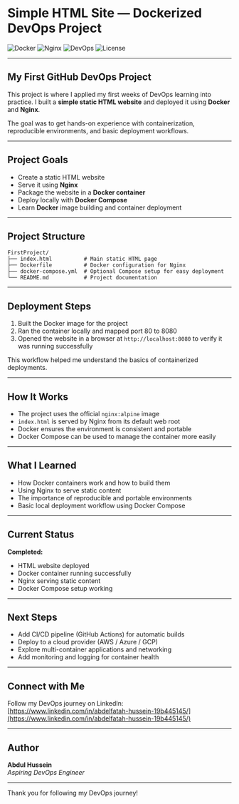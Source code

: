# Simple HTML Site — Dockerized DevOps Project

![Docker](https://img.shields.io/badge/Docker-2496ED?logo=docker&logoColor=white)
![Nginx](https://img.shields.io/badge/Nginx-009639?logo=nginx&logoColor=white)
![DevOps](https://img.shields.io/badge/DevOps-AutoDeploy-blue)
![License](https://img.shields.io/badge/License-MIT-green)

---

## My First GitHub DevOps Project

This project is where I applied my first weeks of DevOps learning into practice. I built a **simple static HTML website** and deployed it using **Docker** and **Nginx**.

The goal was to get hands-on experience with containerization, reproducible environments, and basic deployment workflows.

---

## Project Goals

* Create a static HTML website
* Serve it using **Nginx**
* Package the website in a **Docker container**
* Deploy locally with **Docker Compose**
* Learn **Docker** image building and container deployment

---

## Project Structure
```
FirstProject/
├── index.html          # Main static HTML page
├── Dockerfile          # Docker configuration for Nginx
├── docker-compose.yml  # Optional Compose setup for easy deployment
└── README.md           # Project documentation
```

---

## Deployment Steps

1. Built the Docker image for the project
2. Ran the container locally and mapped port 80 to 8080
3. Opened the website in a browser at `http://localhost:8080` to verify it was running successfully

This workflow helped me understand the basics of containerized deployments.

---

## How It Works

* The project uses the official `nginx:alpine` image
* `index.html` is served by Nginx from its default web root
* Docker ensures the environment is consistent and portable
* Docker Compose can be used to manage the container more easily

---

## What I Learned

* How Docker containers work and how to build them
* Using Nginx to serve static content
* The importance of reproducible and portable environments
* Basic local deployment workflow using Docker Compose

---

## Current Status

**Completed:**
- HTML website deployed
- Docker container running successfully
- Nginx serving static content
- Docker Compose setup working

---

## Next Steps

* Add CI/CD pipeline (GitHub Actions) for automatic builds
* Deploy to a cloud provider (AWS / Azure / GCP)
* Explore multi-container applications and networking
* Add monitoring and logging for container health

---

## Connect with Me

Follow my DevOps journey on LinkedIn:  
[https://www.linkedin.com/in/abdelfatah-hussein-19b445145/](https://www.linkedin.com/in/abdelfatah-hussein-19b445145/)

---

## Author

**Abdul Hussein**  
*Aspiring DevOps Engineer*

---

Thank you for following my DevOps journey!
